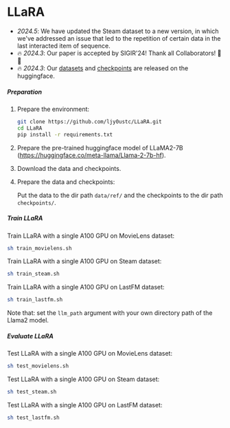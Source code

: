 # LLaRA

- *2024.5*: We have updated the Steam dataset to a new version, in which we've addressed an issue that led to the repetition of certain data in the last interacted item of sequence.
- 🔥 *2024.3*: Our paper is accepted by SIGIR'24! Thank all Collaborators! 🎉🎉
- 🔥 *2024.3*: Our [datasets](https://huggingface.co/datasets/joyliao7777/LLaRA) and [checkpoints](https://huggingface.co/joyliao7777/LLaRA) are released on the huggingface.
  
##### Preparation

1. Prepare the environment: 

   ```sh
   git clone https://github.com/ljy0ustc/LLaRA.git
   cd LLaRA
   pip install -r requirements.txt
   ```

2. Prepare the pre-trained huggingface model of LLaMA2-7B (https://huggingface.co/meta-llama/Llama-2-7b-hf).

3. Download the data and checkpoints.

4. Prepare the data and checkpoints:

   Put the data to the dir path `data/ref/` and the checkpoints to the dir path `checkpoints/`.

##### Train LLaRA

Train LLaRA with a single A100 GPU on MovieLens dataset:

```sh
sh train_movielens.sh
```

Train LLaRA with a single A100 GPU on Steam dataset:

```sh
sh train_steam.sh
```

Train LLaRA with a single A100 GPU on LastFM dataset:

```sh
sh train_lastfm.sh
```

Note that: set the `llm_path` argument with your own directory path of the Llama2 model.

##### Evaluate LLaRA

Test LLaRA with a single A100 GPU on MovieLens dataset:

```sh
sh test_movielens.sh
```

Test LLaRA with a single A100 GPU on Steam dataset:

```sh
sh test_steam.sh
```

Test LLaRA with a single A100 GPU on LastFM dataset:

```sh
sh test_lastfm.sh
```